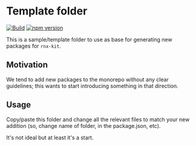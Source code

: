 # Template folder

[![Build](https://github.com/microsoft/rnx-kit/actions/workflows/build.yml/badge.svg)](https://github.com/microsoft/rnx-kit/actions/workflows/build.yml)
[![npm version](https://img.shields.io/npm/v/@rnx-kit/template)](https://www.npmjs.com/package/@rnx-kit/template)

This is a sample/template folder to use as base for generating new packages for
`rnx-kit`.

## Motivation

We tend to add new packages to the monorepo without any clear guidelines; this
wants to start introducing something in that direction.

## Usage

Copy/paste this folder and change all the relevant files to match your new
addition (so, change name of folder, in the package.json, etc).

It's not ideal but at least it's a start.
